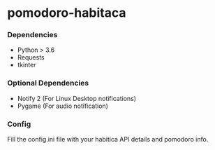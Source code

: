 # pomodoro-habitaca

### Dependencies
* Python > 3.6
* Requests
* tkinter 

### Optional Dependencies
* Notify 2 (For Linux Desktop notifications)
* Pygame (For audio notification)

### Config
Fill the config.ini file with your habitica API details and pomodoro info.